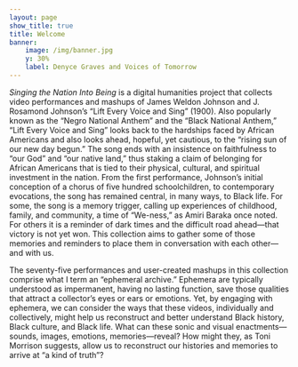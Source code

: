 ```yaml
---
layout: page
show_title: true
title: Welcome
banner:
    image: /img/banner.jpg
    y: 30%
    label: Denyce Graves and Voices of Tomorrow
---
```



*Singing the Nation Into Being* is a digital humanities project that collects video performances and mashups of James Weldon Johnson and J. Rosamond Johnson’s “Lift Every Voice and Sing” (1900). Also popularly known as the “Negro National Anthem” and the “Black National Anthem,” “Lift Every Voice and Sing” looks back to the hardships faced by African Americans and also looks ahead, hopeful, yet cautious, to the “rising sun of our new day begun.” The song ends with an insistence on faithfulness to “our God” and “our native land,” thus staking a claim of belonging for African Americans that is tied to their physical, cultural, and spiritual investment in the nation. From the first performance, Johnson’s initial conception of a chorus of five hundred schoolchildren, to contemporary evocations, the song has remained central, in many ways, to Black life. For some, the song is a memory trigger, calling up experiences of childhood, family, and community, a time of “We-ness,” as Amiri Baraka once noted. For others it is a reminder of dark times and the difficult road ahead—that victory is not yet won. This collection aims to gather some of those memories and reminders to place them in conversation with each other—and with us.    

The seventy-five performances and user-created mashups in this collection comprise what I term an “ephemeral archive.” Ephemera are typically understood as impermanent, having no lasting function, save those qualities that attract a collector’s eyes or ears or emotions. Yet, by engaging with ephemera, we can consider the ways that these videos, individually and collectively, might help us reconstruct and better understand Black history, Black culture, and Black life. What can these sonic and visual enactments—sounds, images, emotions, memories—reveal? How might they, as Toni Morrison suggests, allow us to reconstruct our histories and memories to arrive at “a kind of truth”?  
